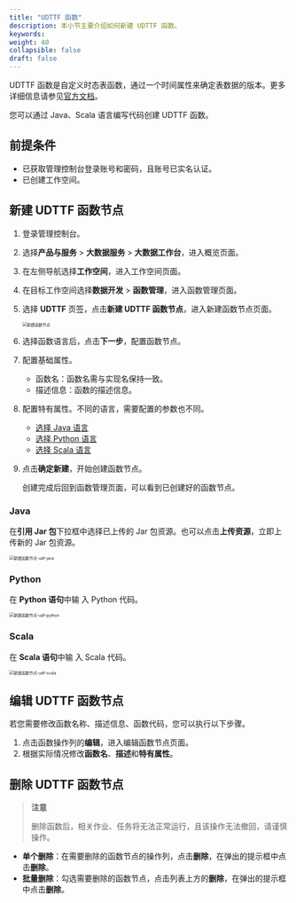 ```yaml
---
title: "UDTTF 函数"
description: 本小节主要介绍如何新建 UDTTF 函数。 
keywords: 
weight: 40
collapsible: false
draft: false
---
```


UDTTF 函数是自定义时态表函数，通过一个时间属性来确定表数据的版本。更多详细信息请参见[官方文档](https://nightlies.apache.org/flink/flink-docs-release-1.11/zh/dev/table/streaming/temporal_tables.html)。

您可以通过 Java、Scala 语言编写代码创建 UDTTF 函数。

## 前提条件

- 已获取管理控制台登录账号和密码，且账号已实名认证。
- 已创建工作空间。

## 新建 UDTTF 函数节点

1. 登录管理控制台。
2. 选择**产品与服务** > **大数据服务** > **大数据工作台**，进入概览页面。
3. 在左侧导航选择**工作空间**，进入工作空间页面。
4. 在目标工作空间选择**数据开发** > **函数管理**，进入函数管理页面。
5. 选择 **UDTTF** 页签，点击**新建 UDTTF 函数节点**，进入新建函数节点页面。
   
   <img src="/bigdata/dataomnis/_images/create_function_node.png" alt="新建函数节点" style="zoom:50%;" />

6. 选择函数语言后，点击**下一步**，配置函数节点。
7. 配置基础属性。

   - 函数名：函数名需与实现名保持一致。
   - 描述信息：函数的描述信息。

8. 配置特有属性。不同的语言，需要配置的参数也不同。
    
   - [选择 Java 语言](#java)
   - [选择 Python 语言](#python)
   - [选择 Scala 语言](#scala)

9. 点击**确定新建**，开始创建函数节点。
   
    创建完成后回到函数管理页面，可以看到已创建好的函数节点。 


### Java

在**引用 Jar 包**下拉框中选择已上传的 Jar 包资源。也可以点击**上传资源**，立即上传新的 Jar 包资源。

<img src="/bigdata/dataomnis/_images/create_udf_java.png" alt="新建函数节点-udf-java" style="zoom:50%;" />

### Python

在 **Python 语句**中输 入 Python 代码。

<img src="/bigdata/dataomnis/_images/create_udf_python.png" alt="新建函数节点-udf-python" style="zoom:50%;" />

### Scala

在 **Scala 语句**中输 入 Scala 代码。

<img src="/bigdata/dataomnis/_images/create_udf_scala.png" alt="新建函数节点-udf-scala" style="zoom:50%;" />

## 编辑 UDTTF 函数节点

若您需要修改函数名称、描述信息、函数代码，您可以执行以下步骤。

1. 点击函数操作列的**编辑**，进入编辑函数节点页面。
2. 根据实际情况修改**函数名**、**描述**和**特有属性**。

## 删除 UDTTF 函数节点

> **注意**
>
> 删除函数后，相关作业、任务将无法正常运行，且该操作无法撤回，请谨慎操作。

- **单个删除**：在需要删除的函数节点的操作列，点击**删除**，在弹出的提示框中点击**删除**。    
- **批量删除**：勾选需要删除的函数节点，点击列表上方的**删除**，在弹出的提示框中点击**删除**。